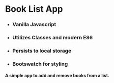 # Book List App
* ### Vanilla Javascript
* ### Utilizes Classes and modern ES6
* ### Persists to local storage
* ### Bootswatch for styling
#### A simple app to add and remove books from a list.